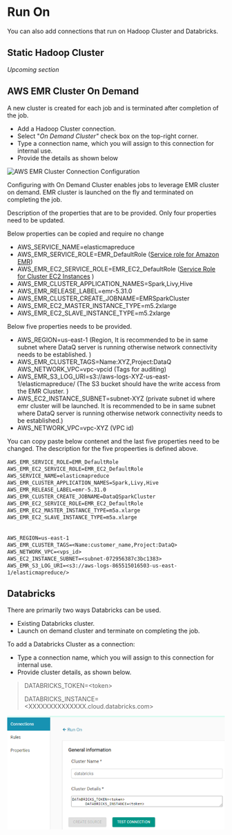 # Run On

You can also add connections that run on Hadoop Cluster and Databricks.

## Static Hadoop Cluster

_Upcoming section_

## AWS EMR Cluster On Demand

A new cluster is created for each job and is terminated after completion of the job.

* Add a Hadoop Cluster connection.
* Select "_On Demand Cluster"_ check box on the top-right corner.
* Type a connection name, which you will assign to this connection for internal use.
* Provide the details as shown below

![AWS EMR Cluster Connection Configuration](../../../.gitbook/assets/aws\_hadoop.png)

Configuring with On Demand Cluster enables jobs to leverage EMR cluster on demand. EMR cluster is launched on the fly and terminated on completing the job.



Description of the properties that are to be provided. Only four properties need to be updated.&#x20;



Below properties can be copied and require no change

* AWS\_SERVICE\_NAME=elasticmapreduce
* AWS\_EMR\_SERVICE\_ROLE=EMR\_DefaultRole ([Service role for Amazon EMR](https://docs.aws.amazon.com/emr/latest/ManagementGuide/emr-iam-role.html))
* AWS\_EMR\_EC2\_SERVICE\_ROLE=EMR\_EC2\_DefaultRole ([Service Role for Cluster EC2 Instances](https://docs.amazonaws.cn/en\_us/emr/latest/ManagementGuide/emr-iam-role-for-ec2.html) )
* AWS\_EMR\_CLUSTER\_APPLICATION\_NAMES=Spark,Livy,Hive
* AWS\_EMR\_RELEASE\_LABEL=emr-5.31.0
* AWS\_EMR\_CLUSTER\_CREATE\_JOBNAME=EMRSparkCluster
* AWS\_EMR\_EC2\_MASTER\_INSTANCE\_TYPE=m5.2xlarge
* AWS\_EMR\_EC2\_SLAVE\_INSTANCE\_TYPE=m5.2xlarge



Below five properties needs to be provided.

* AWS\_REGION=us-east-1 (Region, It is recommended to be in same subnet where DataQ server is running otherwise network connectivity needs to be established. )
* AWS\_EMR\_CLUSTER\_TAGS=Name:XYZ,Project:DataQ AWS\_NETWORK\_VPC=vpc-vpcid (Tags for auditing)
* AWS\_EMR\_S3\_LOG\_URI=s3://aws-logs-XYZ-us-east-1/elasticmapreduce/ (The S3 bucket should have the write access from the EMR Cluster. )
* AWS\_EC2\_INSTANCE\_SUBNET=subnet-XYZ (private subnet id where emr cluster will be launched.  It is recommended to be in same subnet where DataQ server is running otherwise network connectivity needs to be established.)
* AWS\_NETWORK\_VPC=vpc-XYZ (VPC id)

You can copy paste below contenet and the last five properties need to be changed. The description for the five propeerties is defined above.

```
AWS_EMR_SERVICE_ROLE=EMR_DefaultRole
AWS_EMR_EC2_SERVICE_ROLE=EMR_EC2_DefaultRole
AWS_SERVICE_NAME=elasticmapreduce
AWS_EMR_CLUSTER_APPLICATION_NAMES=Spark,Livy,Hive
AWS_EMR_RELEASE_LABEL=emr-5.31.0
AWS_EMR_CLUSTER_CREATE_JOBNAME=DataQSparkCluster
AWS_EMR_EC2_SERVICE_ROLE=EMR_EC2_DefaultRole
AWS_EMR_EC2_MASTER_INSTANCE_TYPE=m5a.xlarge
AWS_EMR_EC2_SLAVE_INSTANCE_TYPE=m5a.xlarge


AWS_REGION=us-east-1
AWS_EMR_CLUSTER_TAGS=<Name:customer_name,Project:DataQ>
AWS_NETWORK_VPC=<vps_id>
AWS_EC2_INSTANCE_SUBNET=<subnet-072956387c3bc1383>
AWS_EMR_S3_LOG_URI=<s3://aws-logs-865515016503-us-east-1/elasticmapreduce/>
```





## Databricks

There are primarily two ways Databricks can be used.

* Existing Databricks cluster.
* Launch on demand cluster and terminate on completing the job.

To add a Databricks Cluster as a connection:

* Type a connection name, which you will assign to this connection for internal use.
* Provide cluster details, as shown below.

> DATABRICKS\_TOKEN=\<token>
>
> DATABRICKS\_INSTANCE=\<XXXXXXXXXXXXXX.cloud.databricks.com>

![Databricks Configuration](../../../.gitbook/assets/dbricks.png)
